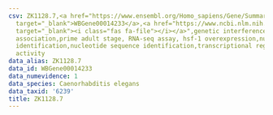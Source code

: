 ```yaml
---
csv: ZK1128.7,<a href="https://www.ensembl.org/Homo_sapiens/Gene/Summary?db=core;g=WBGene00014233"
  target="_blank">WBGene00014233</a>,<a href="https://www.ncbi.nlm.nih.gov/pubmed/30894454"
  target="_blank"><i class="fas fa-file"></i></a>",genetic interference,functional
  association,prime adult stage, RNA-seq assay, hsf-1 overexpression,nucleotide sequence
  identification,nucleotide sequence identification,transcriptional regulation,up-regulates
  activity
data_alias: ZK1128.7
data_id: WBGene00014233
data_numevidence: 1
data_species: Caenorhabditis elegans
data_taxid: '6239'
title: ZK1128.7
---
```

